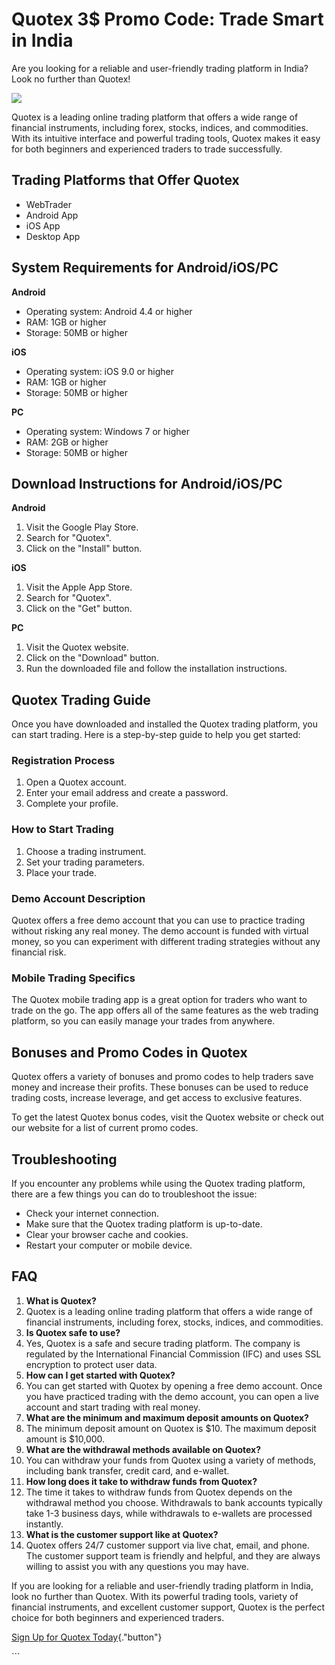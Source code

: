 # Quotex 3\$ Promo Code: Trade Smart in India

Are you looking for a reliable and user-friendly trading platform in
India? Look no further than Quotex!

[![](https://static.quotex.io/files/4_en/300_250.jpg)](https://traff.sbs/brokerqxlid)

Quotex is a leading online trading platform that offers a wide range of
financial instruments, including forex, stocks, indices, and
commodities. With its intuitive interface and powerful trading tools,
Quotex makes it easy for both beginners and experienced traders to trade
successfully.

## Trading Platforms that Offer Quotex

-   WebTrader
-   Android App
-   iOS App
-   Desktop App

## System Requirements for Android/iOS/PC

**Android**

-   Operating system: Android 4.4 or higher
-   RAM: 1GB or higher
-   Storage: 50MB or higher

**iOS**

-   Operating system: iOS 9.0 or higher
-   RAM: 1GB or higher
-   Storage: 50MB or higher

**PC**

-   Operating system: Windows 7 or higher
-   RAM: 2GB or higher
-   Storage: 50MB or higher

## Download Instructions for Android/iOS/PC

**Android**

1.  Visit the Google Play Store.
2.  Search for "Quotex".
3.  Click on the "Install" button.

**iOS**

1.  Visit the Apple App Store.
2.  Search for "Quotex".
3.  Click on the "Get" button.

**PC**

1.  Visit the Quotex website.
2.  Click on the "Download" button.
3.  Run the downloaded file and follow the installation instructions.

## Quotex Trading Guide

Once you have downloaded and installed the Quotex trading platform, you
can start trading. Here is a step-by-step guide to help you get started:

### Registration Process

1.  Open a Quotex account.
2.  Enter your email address and create a password.
3.  Complete your profile.

### How to Start Trading

1.  Choose a trading instrument.
2.  Set your trading parameters.
3.  Place your trade.

### Demo Account Description

Quotex offers a free demo account that you can use to practice trading
without risking any real money. The demo account is funded with virtual
money, so you can experiment with different trading strategies without
any financial risk.

### Mobile Trading Specifics

The Quotex mobile trading app is a great option for traders who want to
trade on the go. The app offers all of the same features as the web
trading platform, so you can easily manage your trades from anywhere.

## Bonuses and Promo Codes in Quotex

Quotex offers a variety of bonuses and promo codes to help traders save
money and increase their profits. These bonuses can be used to reduce
trading costs, increase leverage, and get access to exclusive features.

To get the latest Quotex bonus codes, visit the Quotex website or check
out our website for a list of current promo codes.

## Troubleshooting

If you encounter any problems while using the Quotex trading platform,
there are a few things you can do to troubleshoot the issue:

-   Check your internet connection.
-   Make sure that the Quotex trading platform is up-to-date.
-   Clear your browser cache and cookies.
-   Restart your computer or mobile device.

## FAQ

1.  **What is Quotex?**
2.  Quotex is a leading online trading platform that offers a wide range
    of financial instruments, including forex, stocks, indices, and
    commodities.
3.  **Is Quotex safe to use?**
4.  Yes, Quotex is a safe and secure trading platform. The company is
    regulated by the International Financial Commission (IFC) and uses
    SSL encryption to protect user data.
5.  **How can I get started with Quotex?**
6.  You can get started with Quotex by opening a free demo account. Once
    you have practiced trading with the demo account, you can open a
    live account and start trading with real money.
7.  **What are the minimum and maximum deposit amounts on Quotex?**
8.  The minimum deposit amount on Quotex is \$10. The maximum deposit
    amount is \$10,000.
9.  **What are the withdrawal methods available on Quotex?**
10. You can withdraw your funds from Quotex using a variety of methods,
    including bank transfer, credit card, and e-wallet.
11. **How long does it take to withdraw funds from Quotex?**
12. The time it takes to withdraw funds from Quotex depends on the
    withdrawal method you choose. Withdrawals to bank accounts typically
    take 1-3 business days, while withdrawals to e-wallets are processed
    instantly.
13. **What is the customer support like at Quotex?**
14. Quotex offers 24/7 customer support via live chat, email, and phone.
    The customer support team is friendly and helpful, and they are
    always willing to assist you with any questions you may have.

If you are looking for a reliable and user-friendly trading platform in
India, look no further than Quotex. With its powerful trading tools,
variety of financial instruments, and excellent customer support, Quotex
is the perfect choice for both beginners and experienced traders.

[Sign Up for Quotex
Today](\%22https://traff.sbs/brokerqxsignup\%22){."button"}

\`\`\`

